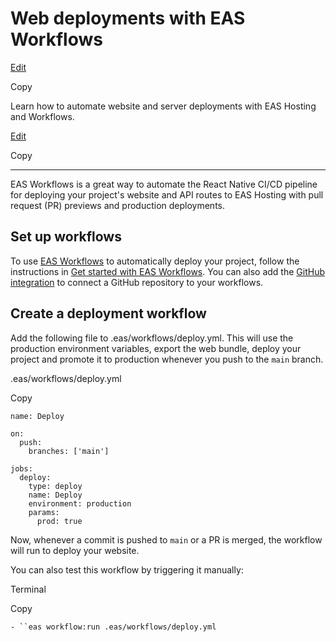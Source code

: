 # Web deployments with EAS Workflows

[Edit](https://github.com/expo/expo/edit/main/docs/pages/eas/hosting/workflows.mdx)

Copy

Learn how to automate website and server deployments with EAS Hosting and
Workflows.

[Edit](https://github.com/expo/expo/edit/main/docs/pages/eas/hosting/workflows.mdx)

Copy

* * *

EAS Workflows is a great way to automate the React Native CI/CD pipeline for
deploying your project's website and API routes to EAS Hosting with pull
request (PR) previews and production deployments.

## Set up workflows

To use [EAS Workflows](/eas/workflows/get-started) to automatically deploy
your project, follow the instructions in [Get started with EAS
Workflows](/eas/workflows/get-started). You can also add the [GitHub
integration](/eas/workflows/get-started#configure-your-project) to connect a
GitHub repository to your workflows.

## Create a deployment workflow

Add the following file to .eas/workflows/deploy.yml. This will use the
production environment variables, export the web bundle, deploy your project
and promote it to production whenever you push to the `main` branch.

.eas/workflows/deploy.yml

Copy

    
    
    name: Deploy
    
    on:
      push:
        branches: ['main']
    
    jobs:
      deploy:
        type: deploy
        name: Deploy
        environment: production
        params:
          prod: true
    

Now, whenever a commit is pushed to `main` or a PR is merged, the workflow
will run to deploy your website.

You can also test this workflow by triggering it manually:

Terminal

Copy

`- ``eas workflow:run .eas/workflows/deploy.yml`

